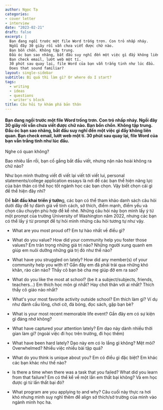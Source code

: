 ```yaml
---
author: Ngọc Tạ
categories:
- cover letter
- interview
date: "2023-02-21"
draft: false 
excerpt: |
  Bạn đang ngồi trước một file Word trống trơn. Con trỏ nhấp nháy. 
  Ngồi đây 30 giây rồi vẫn chưa viết được chữ nào.
  Bạn bồn chồn. Không tập trung.
  Đầu óc bạn sao nhãng, bắt đầu suy nghĩ đến một việc gì đấy không liên quan.
  Bạn check email, lướt web một tí. 
  30 phút sau quay lại, file Word của bạn vẫn trắng tinh như lúc đầu.
  Does that sound familiar?
layout: single-sidebar
subtitle: Bí quá thì làm gì? Or where do I start?
tags:
  - writing
  - ideas
  - questions
  - writer's block
title: Câu hỏi tự khám phá bản thân
---
```


#### Bạn đang ngồi trước một file Word trống trơn. Con trỏ nhấp nháy. Ngồi đây 30 giây rồi vẫn chưa viết được chữ nào. Bạn bồn chồn. Không tập trung. Đầu óc bạn sao nhãng, bắt đầu suy nghĩ đến một việc gì đấy không liên quan. Bạn check email, lướt web một tí. 30 phút sau quay lại, file Word của bạn vẫn trắng tinh như lúc đầu.

Nghe có quan không?

Bao nhiêu lần rồi, bạn cố gắng bắt đầu viết, nhưng nặn não hoài không ra chữ nào?

Như bọn mình thường viết đi viết lại viết tới viết lui, personal statements/college application essays là nơi để các bạn thể hiện năng lực của bản thân có thể học tốt ngành học các bạn chọn.
Vậy biết chọn cái gì để thể hiện đây nhỉ?

Để **bắt đầu khai triển ý tưởn**g, các bạn có thể tham khảo danh sách câu hỏi dưới đây để tự đánh giá về tính cách, sở thích, điểm mạnh, điểm yếu và chọn câu chuyện phù hợp để kể nhé.
Những câu hỏi này bọn mình lấy ý từ một prompt của trường University of Washington năm 2022, nhưng các bạn có thể lấy ý từ prompt để tự hỏi mình những câu hỏi tương tự như vậy.

-   What are you most proud of?
    Em tự hào nhất về điều gì?

-   What do you value?
    How did your community help you foster those values?
    Em trân trọng những giá trị nào?
    Những người xung quanh em giúp em nuôi dưỡng những giá trị đó như thế nào?

-   What have you struggled on lately?
    How did any member(s) of your community help you with it?
    Gần đây em đã phải trải qua những khó khăn, rào cản nào?
    Thầy cô bạn bè cha mẹ giúp đỡ em ra sao?

-   What do you like the most at school?
    (be it a subject/subjects, friends, teachers...) Em thích học môn gì nhất?
    Hay chơi thân với ai nhất?
    Thích thầy cô giáo nào nhất?

-   What's your most favorite activity outside school?
    Em thích làm gì?
    Ví dụ như đánh cầu lông, chơi cờ, đá bóng, đọc sách, gặp bạn bè?

-   What is your most recent memorable life event?
    Gần đây em có sự kiện gì đáng nhớ không?

-   What have captured your attention lately?
    Em dạo này dành nhiều thời gian làm gì?
    (ngoài việc đi học trên trường, đi học thêm)

-   What have been hard lately?
    Dạo này em có lo lắng gì không?
    Mệt mỏi?
    Overwhelmed?
    Nhiều việc nhiều bài tập quá?

-   What do you think is unique about you?
    Em có điều gì đặc biệt?
    Em khác các bạn khác như thế nào?

-   Is there a time when there was a task that you failed?
    What did you learn from that failure?
    Em có thể kể về một lần em thất bại không?
    Và em học được gì từ lần thất bại đó?

-   What program are you applying to and why?
    Câu cuối này thực ra hơi khó nhưng mình suy nghĩ thêm để align sở thích/sở trường của mình vào ngành mình học ha.
